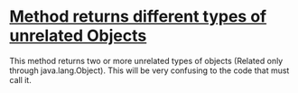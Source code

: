 # [Method returns different types of unrelated Objects](http://fb-contrib.sourceforge.net/bugdescriptions.html#URV_UNRELATED_RETURN_VALUES)

This method returns two or more unrelated types of objects (Related only through java.lang.Object).
			This will be very confusing to the code that must call it.